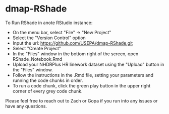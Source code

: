# dmap-RShade
To Run RShade in anote RStudio instance:
- On the menu bar, select "File" -> "New Project"
- Select the "Version Control" option
- Input the url: https://github.com/USEPA/dmap-RShade.git
- Select "Create Project"
- In the "Files" window in the bottom right of the screen, open RShade_Notebook.Rmd
- Upload your NHDRPlus HR linework dataset using the "Upload" button in the "Files" window. 
- Follow the instructions in the .Rmd file, setting your parameters and running the code chunks in order. 
- To run a code chunk, click the green play button in the upper right corner of every grey code chunk. 

Please feel free to reach out to Zach or Gopa if you run into any issues or have any questions. 
